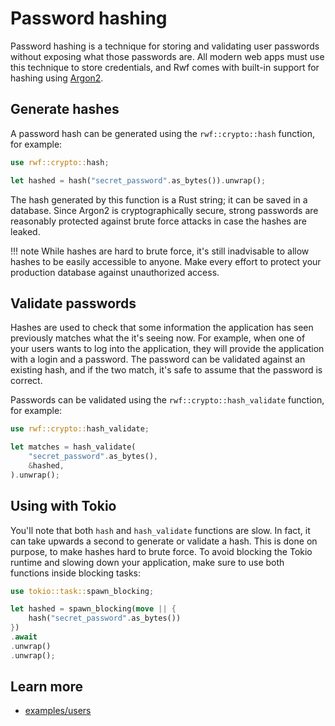 # Password hashing

Password hashing is a technique for storing and validating user passwords without exposing what those passwords are. All modern web apps must use this technique
to store credentials, and Rwf comes with built-in support for hashing using [Argon2](https://en.wikipedia.org/wiki/Argon2).

## Generate hashes

A password hash can be generated using the `rwf::crypto::hash` function, for example:

```rust
use rwf::crypto::hash;

let hashed = hash("secret_password".as_bytes()).unwrap();
```

The hash generated by this function is a Rust string; it can be saved in a database. Since Argon2 is cryptographically secure, strong passwords are reasonably protected against brute force attacks in case the hashes are leaked.

!!! note
    While hashes are hard to brute force, it's still inadvisable to allow hashes
    to be easily accessible to anyone. Make every effort to protect your production database
    against unauthorized access.

## Validate passwords

Hashes are used to check that some information the application has seen previously matches what the it's seeing now. For example, when one of your users wants to log into the application,
they will provide the application with a login and a password. The password can be validated against an existing hash, and if the two match, it's safe to assume that the password is correct.

Passwords can be validated using the `rwf::crypto::hash_validate` function, for example:

```rust
use rwf::crypto::hash_validate;

let matches = hash_validate(
    "secret_password".as_bytes(),
    &hashed,
).unwrap();
```

## Using with Tokio

You'll note that both `hash` and `hash_validate` functions are slow. In fact, it can take upwards a second to generate or validate a hash. This is done on purpose, to make hashes hard to brute force.
To avoid blocking the Tokio runtime and slowing down your application, make sure to use both functions inside blocking tasks:

```rust
use tokio::task::spawn_blocking;

let hashed = spawn_blocking(move || {
    hash("secret_password".as_bytes())
})
.await
.unwrap()
.unwrap();
```

## Learn more

- [examples/users](https://github.com/levkk/rwf/tree/main/examples/users)
